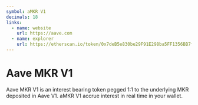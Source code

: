 ```yaml
---
symbol: aMKR V1
decimals: 18
links:
  - name: website
    url: https://aave.com
  - name: explorer
    url: https://etherscan.io/token/0x7deB5e830be29F91E298ba5FF1356BB7f8146998
---
```


# Aave MKR V1

Aave MKR V1 is an interest bearing token pegged 1:1 to the underlying MKR deposited in Aave V1. aMKR V1 accrue interest in real time in your wallet.
